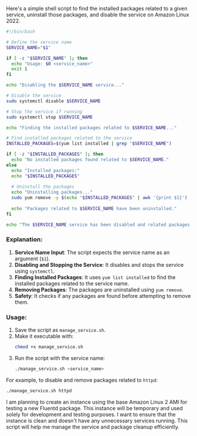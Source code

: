 Here's a simple shell script to find the installed packages related to a given service, uninstall those packages, and disable the service on Amazon Linux 2022.

```bash
#!/bin/bash

# Define the service name
SERVICE_NAME="$1"

if [ -z "$SERVICE_NAME" ]; then
  echo "Usage: $0 <service_name>"
  exit 1
fi

echo "Disabling the $SERVICE_NAME service..."

# Disable the service
sudo systemctl disable $SERVICE_NAME

# Stop the service if running
sudo systemctl stop $SERVICE_NAME

echo "Finding the installed packages related to $SERVICE_NAME..."

# Find installed packages related to the service
INSTALLED_PACKAGES=$(yum list installed | grep "$SERVICE_NAME")

if [ -z "$INSTALLED_PACKAGES" ]; then
  echo "No installed packages found related to $SERVICE_NAME."
else
  echo "Installed packages:"
  echo "$INSTALLED_PACKAGES"
  
  # Uninstall the packages
  echo "Uninstalling packages..."
  sudo yum remove -y $(echo "$INSTALLED_PACKAGES" | awk '{print $1}')
  
  echo "Packages related to $SERVICE_NAME have been uninstalled."
fi

echo "The $SERVICE_NAME service has been disabled and related packages have been removed (if found)."
```

### Explanation:
1. **Service Name Input**: The script expects the service name as an argument (`$1`).
2. **Disabling and Stopping the Service**: It disables and stops the service using `systemctl`.
3. **Finding Installed Packages**: It uses `yum list installed` to find the installed packages related to the service name.
4. **Removing Packages**: The packages are uninstalled using `yum remove`.
5. **Safety**: It checks if any packages are found before attempting to remove them.

### Usage:
1. Save the script as `manage_service.sh`.
2. Make it executable with:
   ```bash
   chmod +x manage_service.sh
   ```
3. Run the script with the service name:
   ```bash
   ./manage_service.sh <service_name>
   ``` 

For example, to disable and remove packages related to `httpd`:
```bash
./manage_service.sh httpd
```

I am planning to create an instance using the base Amazon Linux 2 AMI for testing a new Fluentd package. This instance will be temporary and used solely for development and testing purposes. I want to ensure that the instance is clean and doesn't have any unnecessary services running. This script will help me manage the service and package cleanup efficiently.
```